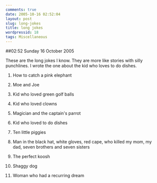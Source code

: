 ```yaml
---
comments: true
date: 2005-10-16 02:52:04
layout: post
slug: long-jokes
title: long jokes
wordpressid: 18
tags: Miscellaneous
---
```


##02:52 Sunday 16 October 2005

These are the long jokes I know.  They are more like stories with
silly punchlines.  I wrote the one about the kid who loves to do
dishes.







  1. How to catch a pink elephant


  2. Moe and Joe


  3. Kid who loved green golf balls


  4. Kid who loved clowns


  5. Magician and the captain's parrot


  6. Kid who loved to do dishes


  7. Ten little piggies


  8. Man in the black hat, white gloves, red cape, who killed my mom, my dad, seven brothers and seven sisters


  9. The perfect koosh


  10. Shaggy dog


  11. Woman who had a recurring dream





